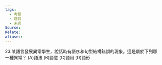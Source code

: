 ```yaml
---
tags:
  - 考題
  - 題目
  - 未完
Sourse:
Relate: 
aliases:
---
```

23.某語言發展異常學生，說話時有語序和句型結構錯誤的現象。這是屬於下列哪一種異常？ 
(A)語法 
(B)語意 
(C)語用 
(D)語形 
